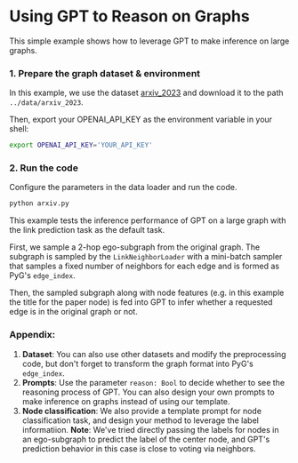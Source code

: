 # Using GPT to Reason on Graphs

This simple example shows how to leverage GPT to make inference on large graphs.

### 1. Prepare the graph dataset & environment
In this example, we use the dataset
[arxiv_2023](https://github.com/TRAIS-Lab/LLM-Structured-Data/tree/main/dataset/arxiv_2023)
and download it to the path `../data/arxiv_2023`.

Then, export your OPENAI_API_KEY as the environment variable in your shell:

```bash
export OPENAI_API_KEY='YOUR_API_KEY'
```

### 2. Run the code
Configure the parameters in the data loader and run the code.
```bash
python arxiv.py
```
This example tests the inference performance of GPT on a large graph with the link prediction task as the default task. 

First, we sample a 2-hop ego-subgraph from the original graph. The subgraph is sampled by the `LinkNeighborLoader` with a mini-batch sampler that samples a fixed number of neighbors for each edge and is formed as PyG's `edge_index`.

Then, the sampled subgraph along with node features (e.g. in this example the title for the paper node) is fed into GPT to infer whether a requested edge is in the original graph or not. 


### Appendix:
1. **Dataset**: You can also use other datasets and modify the preprocessing code, but don't forget to transform the graph format into PyG's `edge_index`.
2. **Prompts**: Use the parameter `reason: Bool` to decide whether to see the reasoning process of GPT. You can also design your own prompts to make inference on graphs instead of using our template. 
3. **Node classification**: We also provide a template prompt for node classification task, and design your method to leverage the label informatiion. 
**Note**: We've tried directly passing the labels for nodes in an ego-subgraph to predict the label of the center node, and GPT's prediction behavior in this case is close to voting via neighbors.
